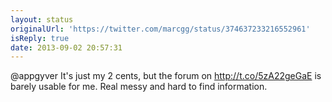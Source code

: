 ```yaml
---
layout: status
originalUrl: 'https://twitter.com/marcgg/status/374637233216552961'
isReply: true
date: 2013-09-02 20:57:31
---
```


@appgyver It's just my 2 cents, but the forum on http://t.co/5zA22geGaE is barely usable for me. Real messy and hard to find information.
